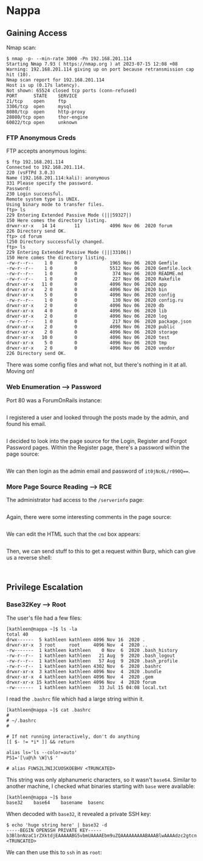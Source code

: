 # Nappa

## Gaining Access

Nmap scan:

```
$ nmap -p- --min-rate 3000 -Pn 192.168.201.114
Starting Nmap 7.93 ( https://nmap.org ) at 2023-07-15 12:08 +08
Warning: 192.168.201.114 giving up on port because retransmission cap hit (10).
Nmap scan report for 192.168.201.114
Host is up (0.17s latency).
Not shown: 65524 closed tcp ports (conn-refused)
PORT      STATE    SERVICE
21/tcp    open     ftp
3306/tcp  open     mysql
8080/tcp  open     http-proxy
28080/tcp open     thor-engine
60022/tcp open     unknown
```

### FTP Anonymous Creds

FTP accepts anonymous logins:

```
$ ftp 192.168.201.114                       
Connected to 192.168.201.114.
220 (vsFTPd 3.0.3)
Name (192.168.201.114:kali): anonymous
331 Please specify the password.
Password: 
230 Login successful.
Remote system type is UNIX.
Using binary mode to transfer files.
ftp> ls
229 Entering Extended Passive Mode (|||59327|)
150 Here comes the directory listing.
drwxr-xr-x   14 14       11           4096 Nov 06  2020 forum
226 Directory send OK.
ftp> cd forum
l250 Directory successfully changed.
ftp> ls
229 Entering Extended Passive Mode (|||33106|)
150 Here comes the directory listing.
-rw-r--r--    1 0        0            1965 Nov 06  2020 Gemfile
-rw-r--r--    1 0        0            5512 Nov 06  2020 Gemfile.lock
-rw-r--r--    1 0        0             374 Nov 06  2020 README.md
-rw-r--r--    1 0        0             227 Nov 06  2020 Rakefile
drwxr-xr-x   11 0        0            4096 Nov 06  2020 app
drwxr-xr-x    2 0        0            4096 Nov 06  2020 bin
drwxr-xr-x    5 0        0            4096 Nov 06  2020 config
-rw-r--r--    1 0        0             130 Nov 06  2020 config.ru
drwxr-xr-x    2 0        0            4096 Nov 06  2020 db
drwxr-xr-x    4 0        0            4096 Nov 06  2020 lib
drwxr-xr-x    2 0        0            4096 Nov 06  2020 log
-rw-r--r--    1 0        0             217 Nov 06  2020 package.json
drwxr-xr-x    2 0        0            4096 Nov 06  2020 public
drwxr-xr-x    2 0        0            4096 Nov 06  2020 storage
drwxr-xr-x   10 0        0            4096 Nov 06  2020 test
drwxr-xr-x    5 0        0            4096 Nov 06  2020 tmp
drwxr-xr-x    2 0        0            4096 Nov 06  2020 vendor
226 Directory send OK.
```

There was some config files and what not, but there's nothing in it at all. Moving on!

### Web Enumeration --> Password

Port 80 was a ForumOnRails instance:

<figure><img src="../../../.gitbook/assets/image (11) (2).png" alt=""><figcaption></figcaption></figure>

I registered a user and looked through the posts made by the admin, and found his email.

<figure><img src="../../../.gitbook/assets/image (8) (12).png" alt=""><figcaption></figcaption></figure>

I decided to look into the page source for the Login, Register and Forgot Password pages. Within the Register page, there's a password within the page source:

<figure><img src="../../../.gitbook/assets/image (14) (7).png" alt=""><figcaption></figcaption></figure>

We can then login as the admin email and password of `it0jNc6L/r090Q==`.&#x20;

### More Page Source Reading --> RCE

The administrator had access to the `/serverinfo` page:

<figure><img src="../../../.gitbook/assets/image (15) (1).png" alt=""><figcaption></figcaption></figure>

Again, there were some interesting comments in the page source:

<figure><img src="../../../.gitbook/assets/image (67).png" alt=""><figcaption></figcaption></figure>

We can edit the HTML such that the `cmd` box appears:

<figure><img src="../../../.gitbook/assets/image (38).png" alt=""><figcaption></figcaption></figure>

Then, we can send stuff to this to get a request within Burp, which can give us a reverse shell:

<figure><img src="../../../.gitbook/assets/image (69).png" alt=""><figcaption></figcaption></figure>

<figure><img src="../../../.gitbook/assets/image (23) (1).png" alt=""><figcaption></figcaption></figure>

## Privilege Escalation

### Base32Key --> Root

The user's file had a few files:

```
[kathleen@nappa ~]$ ls -la
total 40
drwx------  5 kathleen kathleen 4096 Nov 16  2020 .
drwxr-xr-x  3 root     root     4096 Nov  4  2020 ..
-rw-------  1 kathleen kathleen    0 Nov  6  2020 .bash_history
-rw-r--r--  1 kathleen kathleen   21 Aug  9  2020 .bash_logout
-rw-r--r--  1 kathleen kathleen   57 Aug  9  2020 .bash_profile
-rw-r--r--  1 kathleen kathleen 4302 Nov  6  2020 .bashrc
drwxr-xr-x  3 kathleen kathleen 4096 Nov  4  2020 .bundle
drwxr-xr-x  4 kathleen kathleen 4096 Nov  4  2020 .gem
drwxr-xr-x 15 kathleen kathleen 4096 Nov  4  2020 forum
-rw-------  1 kathleen kathleen   33 Jul 15 04:08 local.txt
```

I read the `.bashrc` file which had a large string within it.&#x20;

```
[kathleen@nappa ~]$ cat .bashrc
#
# ~/.bashrc
#

# If not running interactively, don't do anything
[[ $- != *i* ]] && return

alias ls='ls --color=auto'
PS1='[\u@\h \W]\$ '

# alias FUWS2LJNIJCUOSKOEBHV <TRUNCATED>
```

This string was only alphanumeric characters, so it wasn't `base64`. Similar to another machine, I checked what binaries starting with `base` were available:

```
[kathleen@nappa ~]$ base
base32    base64    basename  basenc
```

When decoded with `base32`, it revealed a private SSH key:

```
$ echo 'huge string here' | base32 -d
-----BEGIN OPENSSH PRIVATE KEY-----
b3BlbnNzaC1rZXktdjEAAAAABG5vbmUAAAAEbm9uZQAAAAAAAAABAAABlwAAAAdzc2gtcn
<TRUNCATED>
```

We can then use this to `ssh` in as `root`:

<figure><img src="../../../.gitbook/assets/image (14).png" alt=""><figcaption></figcaption></figure>
